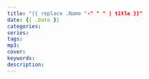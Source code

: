 ```yaml
---
title: "{{ replace .Name "-" " " | title }}"
date: {{ .Date }}
categories: 
series:
tags: 
mp3: 
cover: 
keywords:
description: 
---
```


